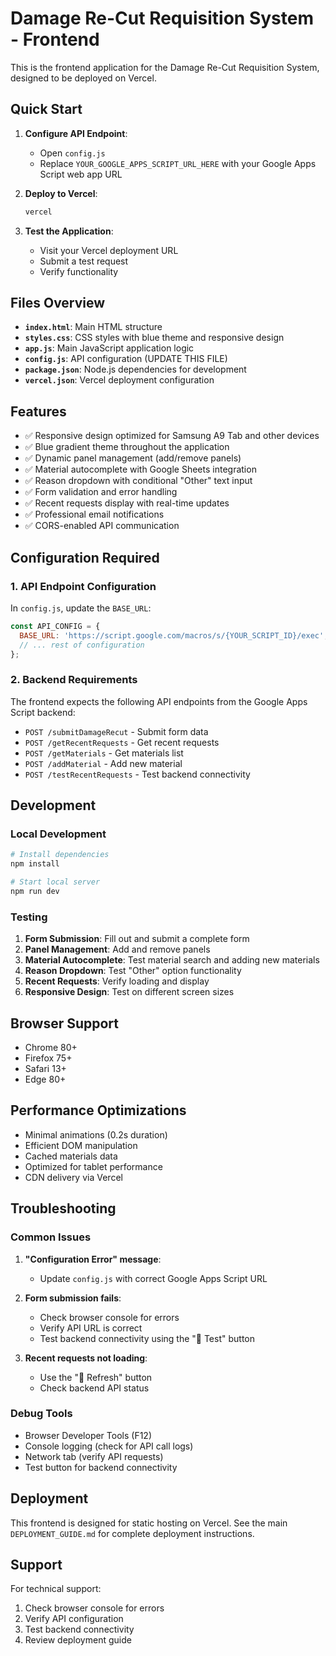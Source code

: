# Damage Re-Cut Requisition System - Frontend

This is the frontend application for the Damage Re-Cut Requisition System, designed to be deployed on Vercel.

## Quick Start

1. **Configure API Endpoint**:
   - Open `config.js`
   - Replace `YOUR_GOOGLE_APPS_SCRIPT_URL_HERE` with your Google Apps Script web app URL

2. **Deploy to Vercel**:
   ```bash
   vercel
   ```

3. **Test the Application**:
   - Visit your Vercel deployment URL
   - Submit a test request
   - Verify functionality

## Files Overview

- **`index.html`**: Main HTML structure
- **`styles.css`**: CSS styles with blue theme and responsive design
- **`app.js`**: Main JavaScript application logic
- **`config.js`**: API configuration (UPDATE THIS FILE)
- **`package.json`**: Node.js dependencies for development
- **`vercel.json`**: Vercel deployment configuration

## Features

- ✅ Responsive design optimized for Samsung A9 Tab and other devices
- ✅ Blue gradient theme throughout the application
- ✅ Dynamic panel management (add/remove panels)
- ✅ Material autocomplete with Google Sheets integration
- ✅ Reason dropdown with conditional "Other" text input
- ✅ Form validation and error handling
- ✅ Recent requests display with real-time updates
- ✅ Professional email notifications
- ✅ CORS-enabled API communication

## Configuration Required

### 1. API Endpoint Configuration

In `config.js`, update the `BASE_URL`:

```javascript
const API_CONFIG = {
  BASE_URL: 'https://script.google.com/macros/s/{YOUR_SCRIPT_ID}/exec',
  // ... rest of configuration
};
```

### 2. Backend Requirements

The frontend expects the following API endpoints from the Google Apps Script backend:

- `POST /submitDamageRecut` - Submit form data
- `POST /getRecentRequests` - Get recent requests
- `POST /getMaterials` - Get materials list
- `POST /addMaterial` - Add new material
- `POST /testRecentRequests` - Test backend connectivity

## Development

### Local Development

```bash
# Install dependencies
npm install

# Start local server
npm run dev
```

### Testing

1. **Form Submission**: Fill out and submit a complete form
2. **Panel Management**: Add and remove panels
3. **Material Autocomplete**: Test material search and adding new materials
4. **Reason Dropdown**: Test "Other" option functionality
5. **Recent Requests**: Verify loading and display
6. **Responsive Design**: Test on different screen sizes

## Browser Support

- Chrome 80+
- Firefox 75+
- Safari 13+
- Edge 80+

## Performance Optimizations

- Minimal animations (0.2s duration)
- Efficient DOM manipulation
- Cached materials data
- Optimized for tablet performance
- CDN delivery via Vercel

## Troubleshooting

### Common Issues

1. **"Configuration Error" message**:
   - Update `config.js` with correct Google Apps Script URL

2. **Form submission fails**:
   - Check browser console for errors
   - Verify API URL is correct
   - Test backend connectivity using the "🔧 Test" button

3. **Recent requests not loading**:
   - Use the "🔄 Refresh" button
   - Check backend API status

### Debug Tools

- Browser Developer Tools (F12)
- Console logging (check for API call logs)
- Network tab (verify API requests)
- Test button for backend connectivity

## Deployment

This frontend is designed for static hosting on Vercel. See the main `DEPLOYMENT_GUIDE.md` for complete deployment instructions.

## Support

For technical support:
1. Check browser console for errors
2. Verify API configuration
3. Test backend connectivity
4. Review deployment guide
